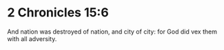 # 2 Chronicles 15:6

And nation was destroyed of nation, and city of city: for God did vex them with all adversity.